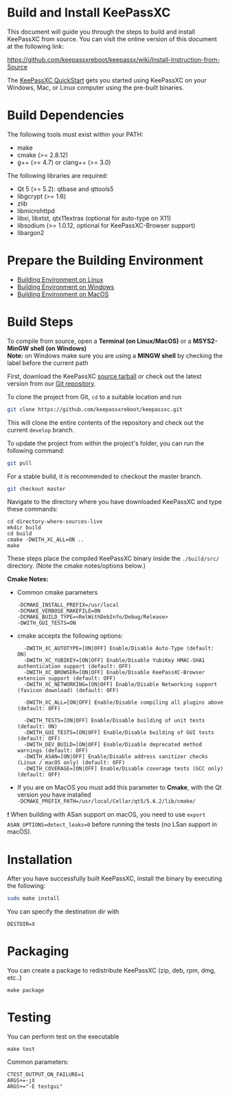 Build and Install KeePassXC
=================

This document will guide you through the steps to build and install KeePassXC from source.
You can visit the online version of this document at the following link:

https://github.com/keepassxreboot/keepassx/wiki/Install-Instruction-from-Source

The [KeePassXC QuickStart](./docs/QUICKSTART.md) gets you started using KeePassXC on your
Windows, Mac, or Linux computer using the pre-built binaries.

Build Dependencies
==================

The following tools must exist within your PATH:

* make
* cmake (>= 2.8.12)
* g++ (>= 4.7) or clang++ (>= 3.0)

The following libraries are required:

* Qt 5 (>= 5.2): qtbase and qttools5
* libgcrypt (>= 1.6)
* zlib
* libmicrohttpd
* libxi, libxtst, qtx11extras (optional for auto-type on X11)
* libsodium (>= 1.0.12, optional for KeePassXC-Browser support)
* libargon2


Prepare the Building Environment
================================

* [Building Environment on Linux](https://github.com/keepassxreboot/keepassxc/wiki/Set-up-Build-Environment-on-Linux)
* [Building Environment on Windows](https://github.com/keepassxreboot/keepassxc/wiki/Set-up-Build-Environment-on-Windows)
* [Building Environment on MacOS](https://github.com/keepassxreboot/keepassxc/wiki/Set-up-Build-Environment-on-OS-X)

Build Steps
===========

To compile from source, open a **Terminal (on Linux/MacOS)** or a **MSYS2-MinGW shell (on Windows)**<br/>
**Note:** on Windows make sure you are using a **MINGW shell** by checking the label before the current path

First, download the KeePassXC [source tarball](https://keepassxc.org/download#source)
or check out the latest version from our [Git repository](https://github.com/keepassxreboot/keepassxc).

To clone the project from Git, `cd` to a suitable location and run

```bash
git clone https://github.com/keepassxreboot/keepassxc.git
```

This will clone the entire contents of the repository and check out the current `develop` branch.

To update the project from within the project's folder, you can run the following command:

```bash
git pull
```

For a stable build, it is recommended to checkout the master branch.

```bash
git checkout master
```

Navigate to the directory where you have downloaded KeePassXC and type these commands:

```
cd directory-where-sources-live
mkdir build
cd build
cmake -DWITH_XC_ALL=ON ..
make
```

These steps place the compiled KeePassXC binary inside the `./build/src/` directory.
(Note the cmake notes/options below.)

**Cmake Notes:**

* Common cmake parameters

	```
	-DCMAKE_INSTALL_PREFIX=/usr/local
	-DCMAKE_VERBOSE_MAKEFILE=ON
	-DCMAKE_BUILD_TYPE=<RelWithDebInfo/Debug/Release>
	-DWITH_GUI_TESTS=ON
	```

* cmake accepts the following options:

	```
	  -DWITH_XC_AUTOTYPE=[ON|OFF] Enable/Disable Auto-Type (default: ON)
	  -DWITH_XC_YUBIKEY=[ON|OFF] Enable/Disable YubiKey HMAC-SHA1 authentication support (default: OFF)
	  -DWITH_XC_BROWSER=[ON|OFF] Enable/Disable KeePassXC-Browser extension support (default: OFF)
      -DWITH_XC_NETWORKING=[ON|OFF] Enable/Disable Networking support (favicon download) (default: OFF)

      -DWITH_XC_ALL=[ON|OFF] Enable/Disable compiling all plugins above (default: OFF)

	  -DWITH_TESTS=[ON|OFF] Enable/Disable building of unit tests (default: ON)
	  -DWITH_GUI_TESTS=[ON|OFF] Enable/Disable building of GUI tests (default: OFF)
	  -DWITH_DEV_BUILD=[ON|OFF] Enable/Disable deprecated method warnings (default: OFF)
	  -DWITH_ASAN=[ON|OFF] Enable/Disable address sanitizer checks (Linux / macOS only) (default: OFF)
	  -DWITH_COVERAGE=[ON|OFF] Enable/Disable coverage tests (GCC only) (default: OFF)
	```

* If you are on MacOS you must add this parameter to **Cmake**, with the Qt version you have installed<br/> `-DCMAKE_PREFIX_PATH=/usr/local/Cellar/qt5/5.6.2/lib/cmake/`

:exclamation: When building with ASan support on macOS, you need to use `export ASAN_OPTIONS=detect_leaks=0` before running the tests (no LSan support in macOS).

Installation
============

After you have successfully built KeePassXC, install the binary by executing the following:

```bash
sudo make install
```

You can specify the destination dir with
```
DESTDIR=X
```


Packaging
=========

You can create a package to redistribute KeePassXC (zip, deb, rpm, dmg, etc..)
```
make package
```


Testing
=======

You can perform test on the executable
```
make test
```

Common parameters:
```
CTEST_OUTPUT_ON_FAILURE=1
ARGS+=-jX
ARGS+="-E testgui"
```
